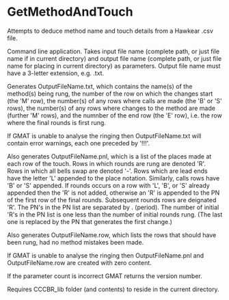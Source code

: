 # GetMethodAndTouch

Attempts to deduce method name and touch details from a Hawkear .csv file.

Command line application. Takes input file name (complete path, or just file name if in current directory) and output file name (complete path, or just file name for placing in current directory) as parameters.  Output file name must have a 3-letter extension, e.g. .txt.  

Generates OutputFileName.txt, which contains the name(s) of the method(s) being rung, the number of the row on which the changes start (the 'M' row), the number(s) of any rows where calls are made (the 'B' or 'S' rows), the number(s) of any rows where changes to the method are made (further 'M' rows), and the numnber of the end row (the 'E' row), i.e. the row where the final rounds is first rung. 

If GMAT is unable to analyse the ringing then OutputFileName.txt will contain error warnings, each one preceded by '!!!'.

Also generates OutputFileName.pnl, which is a list of the places made at each row of the touch.  Rows in which rounds are rung are denoted 'R'.  Rows in which all bells swap are denoted '-'.  Rows which are lead ends have the letter 'L' appended to the place notation.  Similarly, calls rows have 'B' or 'S' appended. If rounds occurs on a row with 'L', 'B', or 'S' already appended then the 'R' is not added, otherwise an 'R' is appended to the PN of the first row of the final rounds.  Subsequent rounds rows are deignated 'R'.  The PN's in the PN list are separated by . (period).  The number of initial 'R's in the PN list is one less than the number of initial rounds rung.  (The last one is replaced by the PN that generates the first change.)

Also generates OutputFileName.row, which lists the rows that should have been rung, had no method mistakes been made.

If GMAT is unable to analyse the ringing then OutputFileName.pnl and OutputFileName.row are created with zero content.

If the parameter count is incorrect GMAT returns the version number.

Requires CCCBR_lib folder (and contents) to reside in the current directory.
